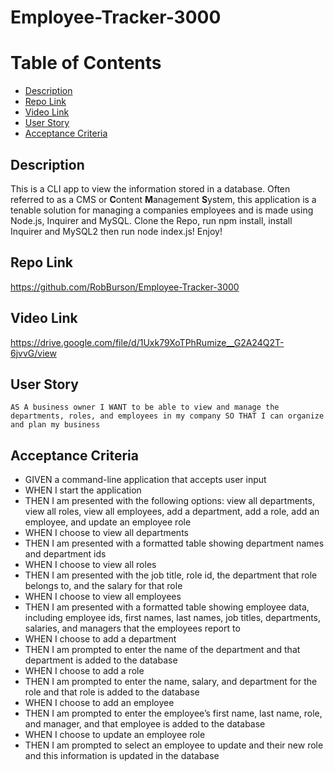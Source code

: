 # Employee-Tracker-3000


# Table of Contents

  - [Description](#description)
  - [Repo Link](#repo-link)
  - [Video Link](#video-link)
  - [User Story](#user-story)
  - [Acceptance Criteria](#acceptance-criteria)

## Description

This is a CLI app to view the information stored in a database. Often referred to as a CMS or **C**ontent **M**anagement **S**ystem, this application is a tenable solution for managing a companies employees and is made using Node.js, Inquirer and MySQL. Clone the Repo, run npm install, install Inquirer and MySQL2 then run node index.js! Enjoy!

## Repo Link

https://github.com/RobBurson/Employee-Tracker-3000

## Video Link

https://drive.google.com/file/d/1Uxk79XoTPhRumize__G2A24Q2T-6jvvG/view
## User Story

`` AS A business owner
I WANT to be able to view and manage the departments, roles, and employees in my company
SO THAT I can organize and plan my business ``

## Acceptance Criteria

* GIVEN a command-line application that accepts user input
* WHEN I start the application
* THEN I am presented with the following options: view all departments, view all roles, view all employees, add a department, add a role, add an employee, and update an employee role
* WHEN I choose to view all departments
* THEN I am presented with a formatted table showing department names and department ids
* WHEN I choose to view all roles
* THEN I am presented with the job title, role id, the department that role belongs to, and the salary for that role
* WHEN I choose to view all employees
* THEN I am presented with a formatted table showing employee data, including employee ids, first names, last names, job titles, departments, salaries, and managers that the employees report to
* WHEN I choose to add a department
* THEN I am prompted to enter the name of the department and that department is added to the database
* WHEN I choose to add a role
* THEN I am prompted to enter the name, salary, and department for the role and that role is added to the database
* WHEN I choose to add an employee
* THEN I am prompted to enter the employee’s first name, last name, role, and manager, and that employee is added to the database
* WHEN I choose to update an employee role
* THEN I am prompted to select an employee to update and their new role and this information is updated in the database

